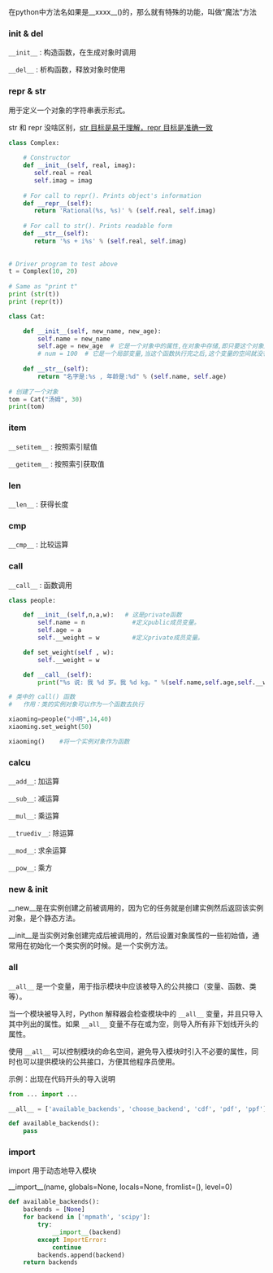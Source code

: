 
在python中方法名如果是__xxxx__()的，那么就有特殊的功能，叫做“魔法”方法


### init & del

`__init__` : 构造函数，在生成对象时调用

`__del__` : 析构函数，释放对象时使用

### repr & str

用于定义一个对象的字符串表示形式。

str 和 repr 没啥区别，<u>str 目标是易于理解，repr 目标是准确一致</u>

```python
class Complex:
  
    # Constructor
    def __init__(self, real, imag):
       self.real = real
       self.imag = imag
  
    # For call to repr(). Prints object's information
    def __repr__(self):
       return 'Rational(%s, %s)' % (self.real, self.imag)    
  
    # For call to str(). Prints readable form
    def __str__(self):
       return '%s + i%s' % (self.real, self.imag)    
  
  
# Driver program to test above
t = Complex(10, 20)
  
# Same as "print t"
print (str(t))  
print (repr(t))
```

```python
class Cat:

    def __init__(self, new_name, new_age):
        self.name = new_name
        self.age = new_age  # 它是一个对象中的属性,在对象中存储,即只要这个对象还存在,那么这个变量就可以使用
        # num = 100  # 它是一个局部变量,当这个函数执行完之后,这个变量的空间就没有了,因此其他方法不能使用这个变量
 
    def __str__(self):
        return "名字是:%s , 年龄是:%d" % (self.name, self.age)
 
# 创建了一个对象
tom = Cat("汤姆", 30)
print(tom)
```

### item

`__setitem__` : 按照索引赋值

`__getitem__` : 按照索引获取值

### len 

`__len__` : 获得长度

### cmp

`__cmp__` : 比较运算

### call

`__call__` : 函数调用

```python
class people:

    def __init__(self,n,a,w):   # 这是private函数
        self.name = n             #定义public成员变量。
        self.age = a
        self.__weight = w         #定义private成员变量。

    def set_weight(self , w):
        self.__weight = w

    def __call__(self):          
        print("%s 说: 我 %d 岁。我 %d kg。" %(self.name,self.age,self.__weight))

# 类中的 call() 函数
#   作用：类的实例对象可以作为一个函数去执行

xiaoming=people("小明",14,40)
xiaoming.set_weight(50)  

xiaoming()    #将一个实例对象作为函数
```

### calcu 

`__add__`: 加运算

`__sub__`: 减运算

`__mul__`: 乘运算

`__truediv__`: 除运算

`__mod__`: 求余运算

`__pow__`: 乘方

### new & init


__new__是在实例创建之前被调用的，因为它的任务就是创建实例然后返回该实例对象，是个静态方法。

__init__是当实例对象创建完成后被调用的，然后设置对象属性的一些初始值，通常用在初始化一个类实例的时候。是一个实例方法。


### all

`__all__` 是一个变量，用于指示模块中应该被导入的公共接口（变量、函数、类等）。 

当一个模块被导入时，Python 解释器会检查模块中的 `__all__` 变量，并且只导入其中列出的属性。如果 `__all__` 变量不存在或为空，则导入所有非下划线开头的属性。

使用 `__all__` 可以控制模块的命名空间，避免导入模块时引入不必要的属性，同时也可以提供模块的公共接口，方便其他程序员使用。


示例：出现在代码开头的导入说明

```python
from ... import ...

__all__ = ['available_backends', 'choose_backend', 'cdf', 'pdf', 'ppf']

def available_backends():
    pass
```



### import

import 用于动态地导入模块

\_\_import\_\_(name, globals=None, locals=None, fromlist=(), level=0)

```python
def available_backends():
    backends = [None]
    for backend in ['mpmath', 'scipy']:
        try:
            __import__(backend)
        except ImportError:
            continue
        backends.append(backend)
    return backends
```